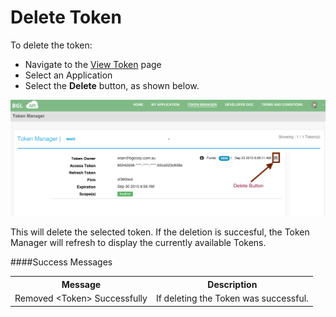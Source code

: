 # Delete Token

To delete the token:
* Navigate to the [View Token](view_token.md) page
* Select an Application
* Select the **Delete** button, as shown below.

![Delete Token](../images/TokenDelete.png)

This will delete the selected token.  If the deletion is succesful, the Token Manager will refresh to display the currently available Tokens.

####Success Messages

<table>
    <tr>
        <th>Message</th>
        <th>Description</th>
    </tr>
    <tr>
        <td>Removed &lt;Token&gt; Successfully</td>
        <td>If deleting the Token was successful.</td>
    </tr>
</table>
